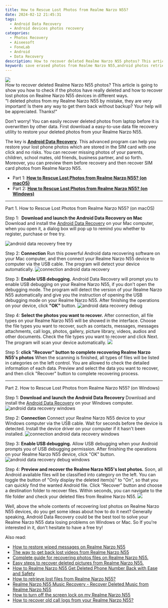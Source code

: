 ```yaml
---
title: How to Rescue Lost Photos from Realme Narzo N55?
date: 2024-02-12 21:45:31
tags: 
  - Android Data Recovery
  - Android devices photos recovery
categories: 
  - Photos Recovery
  - Aiseesoft
  - FoneLab
  - Android
  - Data Recovery
description: How to recover deleted Realme Narzo N55 photos? This article is going to show you how to check if the photos have really deleted and how to recover lost photos on Realme Narzo N55 devices in different ways.
keyword: save erased photos from Realme Narzo N55,android photos retrieval,restore deleted photos on Realme Narzo N55,unerase photos,retrieve wiped photos Realme Narzo N55,Realme Narzo N55 photos recovery,Realme Narzo N55 photos disappeared,how can i find my deleted photos Realme Narzo N55,my photos deleted from Realme Narzo N55 how to undo photos,Realme Narzo N55 photos recovery software,how to get the photos back on Realme Narzo N55
---
```


<img src="https://img0mobiles.techidaily.com/images/best-assets/devices/realme/realme-narzo-n55/2.jpg" class="atpl-imgstyle"  />

<div class="atpl-content atpl-for-fonelab-android recover-photos">

<div class="atpl-post-description-part-1">
How to recover deleted Realme Narzo N55 photos? This article is going to show you how to check if the photos have really deleted and how to recover lost photos on Realme Narzo N55 devices in different ways.
</div>



<div class="atpl-post-description-part-2">
<div class="tpl-content-sub-paragraph-question">
  "I deleted photos from my Realme Narzo N55  by mistake, they are very important! Is there any way to get them back without backup? Your help will be appreciated. Thanks!"
</div>
<div class="tpl-content-sub-paragraph-content">
<p>
  Don’t worry! You can easily recover deleted photos from laptop before it is overwritten by other data. First download a easy-to-use data file recovery utility to restore your deleted photos from your Realme Narzo N55.
</p>
</div>
</div>

<div class="atpl-post-description-part-3">
<div class="tpl-content-sub-paragraph-normal">
    <p>
        The key is <a href="https://tools.techidaily.com/aiseesoft-android-data-recovery/" target="_blank" rel="noopener"><strong>Android Data Recovery</strong></a>. This advanced program can help you restore your lost phone photos which are stored in the SIM card with one click and no risks. You can recover missing photos of your parents, children, school mates, old friends, business partner, and so forth. Moreover, you can preview them before recovery and then recover SIM card photos from Realme Narzo N55.
    </p>
</div>
</div>

<ul>
  <li>Part 1: <strong><a href="#p1"> How to Rescue Lost Photos from Realme Narzo N55?  (on macOS)</a></strong></li>
  <li>Part 2: <strong><a href="#p2"> How to Rescue Lost Photos from Realme Narzo N55?  (on Windows)</a></strong></li>
</ul>




<!-- Part 1 -->
<a id="p1" name="p1" ></a><hr>

<div>
  <span class="atpl-step-part-style">Part 1. How to Rescue Lost Photos from Realme Narzo N55? (on macOS)</span>
</div>  

<span class="atpl-stepstyle-a"><span>Step 1: </span></span> <strong>Download and launch the Android Data Recovery on Mac</strong>
Download and install the <a href="https://tools.techidaily.com/aiseesoft-android-data-recovery/" target="_blank" rel="noopener">Android Data Recovery</a> on your Mac computer, when you open it, a dialog box will pop up to remind you whether to register, purchase or free try.

<img src="https://tools.techidaily.com/images/apps/aiseesoft/android-data-recovery/mac-free-try.png" class="atpl-imgstyle" alt="android data recovery free try" />

<span class="atpl-stepstyle-a"><span>Step 2: </span></span> <strong>Connection</strong>
Run this powerful Android data recovering software on your Mac computer, and then connect your Realme Narzo N55 device to computer via the USB cable. The program will detect your device automatically.
<img src="https://tools.techidaily.com/images/apps/aiseesoft/android-data-recovery/mac-connection-interface.jpg" class="atpl-imgstyle" alt="connection android data recovery" />

<span class="atpl-stepstyle-a"><span>Step 3: </span></span> <strong>Enable USB debugging.</strong>
Android Data Recovery will prompt you to enable USB debugging on your Realme Narzo N55, if you don't open the debugging mode. The program will detect the version of your Realme Narzo N55 automatically and give you the instruction of opening the USB debugging mode on your Realme Narzo N55. After finishing the operations on your device, click <strong>"OK"</strong> button.
<img src="https://tools.techidaily.com/images/apps/aiseesoft/android-data-recovery/mac-android-usb-debug.jpg"  class="atpl-imgstyle" alt="android data recovery debug" />

<span class="atpl-stepstyle-a"><span>Step 4: </span></span> <strong>Select the photos you want to recover.</strong>
After connection, all file types on your Realme Narzo N55 will be showed in the interface. Choose the file types you want to recover, such as contacts, messages, messages attachments, call logs, photos, gallery, picture library, videos, audios and other documents. Check the file types you want to recover and click Next. The program will scan your device automatically.
<img src="https://tools.techidaily.com/images/apps/aiseesoft/android-data-recovery/mac-choose-type-photos.jpg" class="atpl-imgstyle"  />

<span class="atpl-stepstyle-a"><span>Step 5: </span></span> <strong>click "Recover" button to  complete recovering Realme Narzo N55's photos</strong>
When the scanning is finished, all types of files will be listed in categories on the left control. You are allowed to check the detailed information of each data. Preview and select the data you want to recover, and then click "Recover" button to complete recovering process.


<a id="p2" name="p2"></a><hr>

<!-- Part 2 -->
<div>
  <span class="atpl-step-part-style">Part 2. How to Rescue Lost Photos from Realme Narzo N55? (on Windows)</span>
</div>

<span class="atpl-stepstyle-a"><span>Step 1: </span></span> <strong>Download and launch the Android Data Recovery</strong>
Download and install the <a href="https://tools.techidaily.com/aiseesoft-android-data-recovery/" target="_blank" rel="noopener">Android Data Recovery</a> on your Windows computer.
<img src="https://tools.techidaily.com/images/apps/aiseesoft/android-data-recovery/win-start-interface.png"  class="atpl-imgstyle" alt="android data recovery windows" />

<span class="atpl-stepstyle-a"><span>Step 2: </span></span> <strong>Connection</strong>
Connect your Realme Narzo N55 device to your Windows computer via the USB cable. Wait for seconds before the device is detected. Install the device driver on your computer if it hasn't been installed.
<img src="https://tools.techidaily.com/images/apps/aiseesoft/android-data-recovery/win-connection-interface.png" class="atpl-imgstyle" alt="connection android data recovery windows" />

<span class="atpl-stepstyle-a"><span>Step 3: </span></span> <strong>Enable USB debugging.</strong>
Allow USB debugging when your Android prompts you of USB debugging permission. After finishing the operations on your Realme Narzo N55 device, click "OK" button.
<img src="https://tools.techidaily.com/images/apps/aiseesoft/android-data-recovery/win-android-usb-debug.png" class="atpl-imgstyle" alt="android data recovery debug windows" />

<span class="atpl-stepstyle-a"><span>Step 4: </span></span> <strong>Preview and recover the Realme Narzo N55's lost photos.</strong>
Soon, all Android available files will be classified into category on the left. You can toggle the button of "Only display the deleted item(s)" to "On", so that you can quickly find the wanted Android file. Click "Recover" button and choose a destination folder to recover files. Within seconds, you can navigate to the file folder and check your deleted files from Realme Narzo N55.
<img src="https://tools.techidaily.com/images/apps/aiseesoft/android-data-recovery/win-recover-photos.png" class="atpl-imgstyle"  />

<div class="atpl-post-description-part-4">
<div class="tpl-content-sub-paragraph-normal">
    <p>
        Well, above the whole contents of recovering lost photos on Realme Narzo N55 devices, do you get some ideas about how to do it next? Generally speaking, Android Data Recovery could be the best tool to solve your Realme Narzo N55 data losing problems on Windows or Mac. So If you're interested in it, don't hesitate to have a free try!
    </p>
</div>
</div>

<ins class="adsbygoogle"
     style="display:block"
     data-ad-client="ca-pub-7571918770474297"
     data-ad-slot="8358498916"
     data-ad-format="auto"
     data-full-width-responsive="true"></ins>

<span class="atpl-alsoreadstyle">Also read:</span>
<div><ul>
<li><a href="/how-to-restore-wiped-messages-on-realme-narzo-n55-by-fonelab-android-recover-messages/" target="_blank" rel="noopener"><u>How to restore wiped messages on Realme Narzo N55</u></a></li>
<li><a href="/the-way-to-get-back-lost-videos-from-realme-narzo-n55-by-fonelab-android-recover-video/" target="_blank" rel="noopener"><u>The way to get back lost videos from Realme Narzo N55</u></a></li>
<li><a href="/complete-guide-for-recovering-photos-files-on-realme-narzo-n55-by-fonelab-android-recover-photos/" target="_blank" rel="noopener"><u>Complete guide for recovering photos files on Realme Narzo N55.</u></a></li>
<li><a href="/easy-steps-to-recover-deleted-pictures-from-realme-narzo-n55-by-fonelab-android-recover-pictures/" target="_blank" rel="noopener"><u>Easy steps to recover deleted pictures from Realme Narzo N55.</u></a></li>
<li><a href="/how-to-realme-narzo-n55-get-deleted-phone-number-back-with-ease-and-safety-by-fonelab-android-recover-contacts/" target="_blank" rel="noopener"><u>How to Realme Narzo N55 Get Deleted Phone Number Back with Ease and Safety</u></a></li>
<li><a href="/how-to-retrieve-lost-files-from-realme-narzo-n55-by-fonelab-android-recover-data/" target="_blank" rel="noopener"><u>How to retrieve lost files from Realme Narzo N55?</u></a></li>
<li><a href="/realme-narzo-n55-music-recovery-recover-deleted-music-from-realme-narzo-n55-by-fonelab-android-recover-music/" target="_blank" rel="noopener"><u>Realme Narzo N55 Music Recovery - Recover Deleted Music from Realme Narzo N55</u></a></li>
<li><a href="/how-to-turn-off-the-screen-lock-on-my-realme-narzo-n55-by-drfone-android-unlock-android-unlock/" target="_blank" rel="noopener"><u>How to turn off the screen lock on my Realme Narzo N55</u></a></li>
<li><a href="/how-to-recover-old-call-logs-from-your-realme-narzo-n55-by-fonelab-android-recover-call-logs/" target="_blank" rel="noopener"><u>How to recover old call logs from your Realme Narzo N55?</u></a></li>
</ul></div>

</div>
